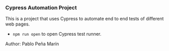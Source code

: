 ### Cypress Automation Project

This is a project that uses Cypress to automate end to end tests of different web pages.

- `npm run open` to open Cypress test runner.

Author: Pablo Peña Marín

